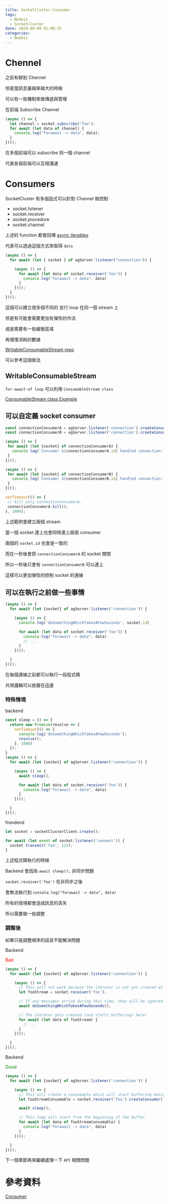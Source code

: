 ```yaml
---
title: SocketCluster-Consumer
tags:
  - Nodejs
  - SocketCluster
date: 2020-09-09 01:08:25
categories:
  - Nodejs
---
```


# Chennel

之前有聊到 Chennel 

但是當訊息量越來越大的時候

可以有一些機制來做傳遞與管理

在前端 Subscribe Channel 

```javascript
(async () => {
  let channel = socket.subscribe("foo");
  for await (let data of channel) {
    console.log("forawait -> data", data);
  }
})();
```

在多個前端可以 subscribe 同一個 channel 

代表各個前端可以互相溝通

# Consumers

SocketCluster 有多個函式可以針對 Channel 做控制

* socket.listener
* socket.receiver
* socket.procedure
* socket.channel

上述的 function 都會回傳 [async iterables](https://developer.mozilla.org/en-US/docs/Web/JavaScript/Reference/Statements/for-await...of#Iterating_over_async_iterables)

代表可以透過這個方式來取得 `data`

```javascript
(async () => {
  for await (let { socket } of agServer.listener("connection")) {

    (async () => {
      for await (let data of socket.receiver('foo')) {
        console.log("forawait -> data", data)
      }
    })();
  }
})();
```

這個可以建立很多個不同的 並行 loop 在同一個 stream  上

但是有可能會需要更加有彈性的作法

或是需要有一些緩衝區域

再慢慢消耗的數據

[WritableConsumableStream repo](https://github.com/SocketCluster/writable-consumable-stream#writable-consumable-stream)

 可以參考這個做法

 ## WritableConsumableStream

 `for-await-of loop` 可以利用 `ConsumableStream class` 

 [ConsumableStream class Example](https://github.com/SocketCluster/consumable-stream)

 ## 可以自定義 socket consumer

 ```javascript
const connectionConsumerA = agServer.listener('connection').createConsumer();
const connectionConsumerB = agServer.listener('connection').createConsumer();

(async () => {
  for await (let {socket} of connectionConsumerA) {
    console.log(`Consumer ${connectionConsumerA.id} handled connection: ${socket.id}`);
  }
})();

(async () => {
  for await (let {socket} of connectionConsumerB) {
    console.log(`Consumer ${connectionConsumerB.id} handled connection: ${socket.id}`);
  }
})();

setTimeout(() => {
  // Kill only connectionConsumerA.
  connectionConsumerA.kill();
}, 1000);
 ```

 上述範例會建立兩個 stream 

 當一個 socket 連上也會同時連上兩個 consumer 

 兩個的 `socket.id` 也會是一致的

 而在一秒後會把 `connectionConsumerA` 的 socket 關閉

 所以一秒後只會有 `connectionConsumerB` 可以連上

 這樣可以更加彈性的控制 socket 的連線


## 可以在執行之前做一些事情

```javascript
(async () => {
  for await (let {socket} of agServer.listener('connection')) {

    (async () => {
      console.log('doSomethingWhichTakesAFewSeconds', socket.id)

      for await (let data of socket.receiver('foo')) {
        console.log("forawait -> data", data)
        // ...
      }
    })();

  }
})();
```

在每個連線之前都可以執行一段程式碼

共用邏輯可以放置在這邊

### 特殊情境

backend

```javascript
const sleep = () => {
  return new Promise(resolve => {
    setTimeout(() => {
      console.log('doSomethingWhichTakesAFewSeconds');
      resolve();
    }, 1000)
  });
}
(async () => {
  for await (let {socket} of agServer.listener('connection')) {

    (async () => {
      await sleep();

      for await (let data of socket.receiver('foo')) {
        console.log("forawait -> data", data)
      }
    })();

  }
})();
```

frondend

```javascript
let socket = socketClusterClient.create();

for await (let event of socket.listener('connect')) {
  socket.transmit('foo', 123);
}
```

上述程式碼執行的時候

Backend 會因為 `await sleep();` 非同步問題

`socket.receiver('foo')` 在非同步之後

會無法執行到 `console.log("forawait -> data", data)`

所有的情境都會造成訊息的丟失

所以需要做一些調整

### 調整後

如果只是調整順序的話並不能解決問題

Backend <p style="color: red;">Bad</p>

```javascript
(async () => {
  for await (let {socket} of agServer.listener('connection')) {

    (async () => {
      // This will not work because the iterator is not yet created at this point.
      let fooStream = socket.receiver('foo');

      // If any messages arrive during this time, they will be ignored!
      await doSomethingWhichTakesAFewSeconds();

      // The iterator gets created (and starts buffering) here!
      for await (let data of fooStream) {
        // ...
      }
    })();

  }
})();
```

Backend <p style="color: green;">Good</p>

```javascript
(async () => {
  for await (let {socket} of agServer.listener('connection')) {

    (async () => {
      // This will create a consumable which will start buffering messages immediately.
      let fooStreamConsumable = socket.receiver('foo').createConsumer();

      await sleep();

      // This loop will start from the beginning of the buffer.
      for await (let data of fooStreamConsumable) {
        console.log("forawait -> data", data)
      }
    })();

  }
})();
```

下一個章節再來繼續處理一下 `API` 相關問題

# 參考資料

[Consumer](https://socketcluster.io/docs/consumers/)
